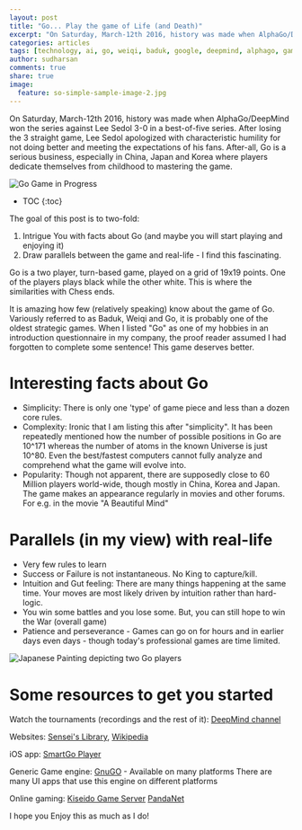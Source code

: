 ```yaml
---
layout: post
title: "Go... Play the game of Life (and Death)"
excerpt: "On Saturday, March-12th 2016, history was made when AlphaGo/DeepMind won the series against Lee Sedol 3-0 in a best-of-five series"
categories: articles
tags: [technology, ai, go, weiqi, baduk, google, deepmind, alphago, games]
author: sudharsan
comments: true
share: true
image:
  feature: so-simple-sample-image-2.jpg
---
```



On Saturday, March-12th 2016, history was made when AlphaGo/DeepMind won the series against Lee Sedol 3-0 in a best-of-five series. After losing the 3 straight game, Lee Sedol apologized with characteristic humility for not doing better and meeting the expectations of his fans. After-all, Go is a serious business, especially in China, Japan and Korea where players dedicate themselves from childhood to mastering the game.

![Go Game in Progress](/images/go-game-in-progress.jpg)

* TOC
{:toc}

The goal of this post is to two-fold:

1. Intrigue You with facts about Go (and maybe you will start playing and enjoying it)
1. Draw parallels between the game and real-life - I find this fascinating.

Go is a two player, turn-based game, played on a grid of 19x19 points. One of the players plays black while the other white. This is where the similarities
with Chess ends.

It is amazing how few (relatively speaking) know about the game of Go. Variously referred to as Baduk, Weiqi and Go, it is probably one of the oldest 
strategic games. When I listed "Go" as one of my hobbies in 
an introduction questionnaire in my company, the proof reader assumed I had forgotten to complete some sentence! This game deserves better.


Interesting facts about Go
=================
* Simplicity: There is only one 'type' of game piece and less than a dozen core rules.
* Complexity: Ironic that I am listing this after "simplicity". It has been repeatedly mentioned how the number of possible positions in Go are 10^171 whereas the number of atoms in the known Universe is just 10^80. Even the best/fastest computers cannot fully analyze and comprehend what the game will evolve into.
* Popularity: Though not apparent, there are supposedly close to 60 Million players world-wide, though mostly in China, Korea and Japan. The game makes an appearance regularly in movies and other forums. For e.g. in the movie "A Beautiful Mind"

Parallels (in my view) with real-life
=================
* Very few rules to learn
* Success or Failure is not instantaneous. No King to capture/kill.
* Intuition and Gut feeling: There are many things happening at the same time. Your moves are most likely driven by intuition rather than hard-logic.
* You win some battles and you lose some. But, you can still hope to win the War (overall game)
* Patience and perseverance - Games can go on for hours and in earlier days even days - though today's professional games are time limited.

![Japanese Painting depicting two Go players](/images/go-game-picture.png)

Some resources to get you started
=================
Watch the tournaments (recordings and the rest of it): [DeepMind channel](https://www.youtube.com/channel/UCP7jMXSY2xbc3KCAE0MHQ-A)

Websites: [Sensei's Library](http://senseis.xmp.net/), [Wikipedia](https://en.wikipedia.org/wiki/Go_(game))

iOS app: [SmartGo Player](https://itunes.apple.com/us/app/smartgo-player/id314506629?mt=8)

Generic Game engine: [GnuGO](https://www.gnu.org/software/gnugo/download.html) - Available on many platforms
There are many UI apps that use this engine on different platforms

Online gaming:
[Kiseido Game Server](http://www.kiseido.com/index.htm) 
[PandaNet](http://pandanet-igs.com/communities/pandanet) 

I hope you Enjoy this as much as I do!
